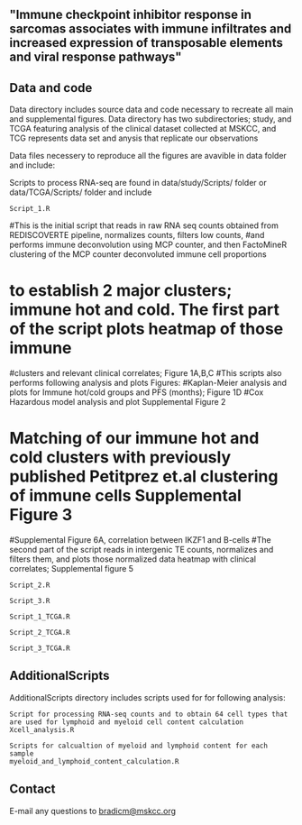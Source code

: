 ## "Immune checkpoint inhibitor response in sarcomas associates with immune infiltrates and increased expression of transposable elements and viral response pathways" 

## Data and code
Data directory includes source data and code necessary to recreate all main and supplemental figures.
Data directory has two subdirectories; study, and TCGA featuring analysis of the clinical dataset collected at MSKCC,
and TCG represents data set and anysis that replicate our observations


Data files necessery to reproduce all the figures are avavible in data folder and include: 

Scripts to process RNA-seq are found in data/study/Scripts/ folder or data/TCGA/Scripts/ folder and include

```
Script_1.R

```

#This is the initial script that reads in raw RNA seq counts obtained from REDISCOVERTE pipeline, normalizes counts, filters low counts, 
#and performs immune deconvolution using MCP counter, and then FactoMineR clustering of the MCP counter deconvoluted immune cell proportions
# to establish 2 major clusters; immune hot and cold. The first part of the script plots heatmap of those immune 
#clusters and relevant clinical correlates; Figure 1A,B,C
#This scripts also performs following analysis and plots Figures:
#Kaplan-Meier analysis and plots for Immune hot/cold groups and PFS (months); Figure 1D
#Cox Hazardous model analysis and plot Supplemental Figure 2 
# Matching of our immune hot and cold clusters with previously published Petitprez et.al clustering of immune cells Supplemental Figure 3
#Supplemental Figure 6A, correlation between IKZF1 and B-cells
#The second part of the script reads in intergenic TE counts, normalizes and filters them, and plots those normalized data heatmap with clinical correlates; Supplemental figure 5

```
Script_2.R
```


```
Script_3.R
```

```
Script_1_TCGA.R
```

```
Script_2_TCGA.R
```

```
Script_3_TCGA.R
```

## AdditionalScripts
AdditionalScripts directory includes scripts used for for following analysis: 

```
Script for processing RNA-seq counts and to obtain 64 cell types that are used for lymphoid and myeloid cell content calculation
Xcell_analysis.R

Scripts for calcualtion of myeloid and lymphoid content for each sample
myeloid_and_lymphoid_content_calculation.R

```


## Contact
E-mail any questions to bradicm@mskcc.org


